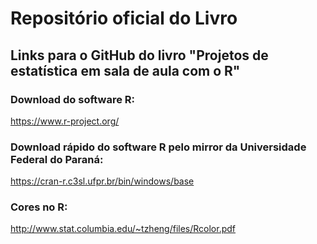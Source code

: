 # Repositório oficial do Livro

## Links para o GitHub do livro "Projetos de estatística em sala de aula com o R" 

### Download do software R: 
https://www.r-project.org/

### Download rápido do software R pelo mirror da Universidade Federal do Paraná: 
https://cran-r.c3sl.ufpr.br/bin/windows/base

### Cores no R: 
http://www.stat.columbia.edu/~tzheng/files/Rcolor.pdf
